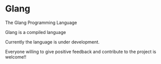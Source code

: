 # Glang
The Glang Programming Language

Glang is a compiled language

Currently the language is under development.

Everyone willing to give positive feedback and contribute to the project is welcome!!

